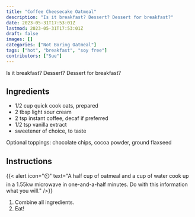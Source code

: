 ```yaml
---
title: "Coffee Cheesecake Oatmeal"
description: "Is it breakfast? Dessert? Dessert for breakfast?"
date: 2023-05-31T17:53:01Z
lastmod: 2023-05-31T17:53:01Z
draft: false
images: []
categories: ["Not Boring Oatmeal"]
tags: ["hot", "breakfast", "soy free"]
contributors: ["Sue"]
---
```


Is it breakfast? Dessert? Dessert for breakfast?

## Ingredients

- 1/2 cup quick cook oats, prepared
- 2 tbsp light sour cream
- 2 tsp instant coffee, decaf if preferred
- 1/2 tsp vanilla extract
- sweetener of choice, to taste

Optional toppings: chocolate chips, cocoa powder, ground flaxseed

## Instructions

{{< alert icon="⏲️" text="A half cup of oatmeal and a cup of water cook up in a 1.55kw microwave in one-and-a-half minutes. Do with this information what you will." />}}

1. Combine all ingredients.
2. Eat!
